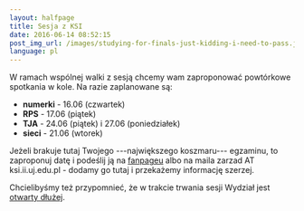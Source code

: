 ```yaml
---
layout: halfpage
title: Sesja z KSI
date: 2016-06-14 08:52:15
post_img_url: /images/studying-for-finals-just-kidding-i-need-to-pass.jpg
language: pl
---
```


W ramach wspólnej walki z sesją chcemy wam zaproponować powtórkowe spotkania w kole. Na razie zaplanowane są:

- **numerki** - 16.06 (czwartek)
- **RPS** - 17.06 (piątek)
- **TJA** - 24.06 (piątek) i 27.06 (poniedziałek)
- **sieci** - 21.06 (wtorek)

Jeżeli brakuje tutaj Twojego ---największego koszmaru--- egzaminu, to zaproponuj datę i podeślij ją na [fanpageu](fb.com/ksi.uj) albo na maila zarzad AT ksi.ii.uj.edu.pl - dodamy go tutaj i przekażemy informację szerzej.


Chcielibyśmy też przypomnieć, że w trakcie trwania sesji Wydział jest [otwarty dłużej](https://www.facebook.com/WRSS.WMiI.UJ/photos/pcb.1111054952289244/1111054512289288/?type=3&theater).